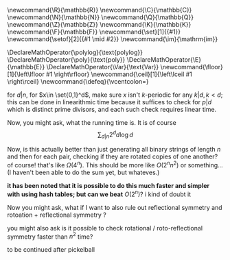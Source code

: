 \newcommand{\R}{\mathbb{R}}
\newcommand{\C}{\mathbb{C}}
\newcommand{\N}{\mathbb{N}}
\newcommand{\Q}{\mathbb{Q}}
\newcommand{\Z}{\mathbb{Z}}
\newcommand{\K}{\mathbb{K}}
\newcommand{\F}{\mathbb{F}}
\newcommand{\set}[1]{\{#1\}}
\newcommand{\setof}[2]{\{#1 \mid #2\}}
\newcommand{\im}{\mathrm{im}}

\DeclareMathOperator{\polylog}{\text{polylog}}
\DeclareMathOperator{\poly}{\text{poly}}
\DeclareMathOperator{\E}{\mathbb{E}}
\DeclareMathOperator{\Var}{\text{Var}}
\newcommand{\floor}[1]{\left\lfloor #1 \right\rfloor}
\newcommand{\ceil}[1]{\left\lceil #1 \right\rceil}
\newcommand{\defeq}{\vcentcolon=}



for $d|n$, for  $x\in \set{0,1}^d$, make sure $x$ isn't $k$-periodic
for any $k|d, k< d$; this can be done in linearithmic time because it
suffices to check for  $p|d$ which is distinct prime divisors,
and each such check requires linear time.

Now, you might ask, what the running time is. It is of course 
$$\sum_{d|n} 2^d d\log d$$

Now, is this actually better than just generating all binary
strings of length $n$ and then for each pair, checking if they
are rotated copies of one another?
of course! that's like $\Omega(4^n)$. This should be more like
$O(2^n n^2)$ or something... 
(I haven't been able to do the sum yet, but whateves.)

**it has been noted that it is possible to do this much faster
and simpler with using hash tables; but can we beat** $O(2^n)$? i
kind of doubt it

Now you might ask, what if I want to also rule out reflectional
symmetry and rotoation + reflectional symmetry ?


you might also ask is it possible to  check rotational /
roto-reflectional symmetry faster than $n^2$ time?

to be continued after pickelball

